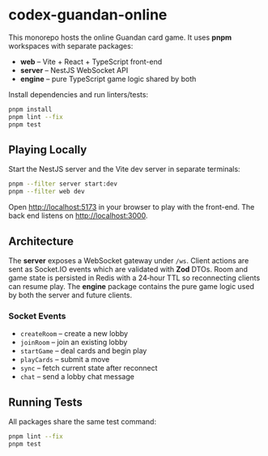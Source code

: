 # codex-guandan-online

This monorepo hosts the online Guandan card game. It uses **pnpm** workspaces with separate packages:

- **web** – Vite + React + TypeScript front-end
- **server** – NestJS WebSocket API
- **engine** – pure TypeScript game logic shared by both

Install dependencies and run linters/tests:

```bash
pnpm install
pnpm lint --fix
pnpm test
```

## Playing Locally

Start the NestJS server and the Vite dev server in separate terminals:

```bash
pnpm --filter server start:dev
pnpm --filter web dev
```

Open <http://localhost:5173> in your browser to play with the front-end. The
back end listens on <http://localhost:3000>.

## Architecture

The **server** exposes a WebSocket gateway under `/ws`. Client actions are sent
as Socket.IO events which are validated with **Zod** DTOs. Room and game state
is persisted in Redis with a 24‑hour TTL so reconnecting clients can resume
play. The **engine** package contains the pure game logic used by both the
server and future clients.

### Socket Events

- `createRoom` – create a new lobby
- `joinRoom` – join an existing lobby
- `startGame` – deal cards and begin play
- `playCards` – submit a move
- `sync` – fetch current state after reconnect
- `chat` – send a lobby chat message

## Running Tests

All packages share the same test command:

```bash
pnpm lint --fix
pnpm test
```
